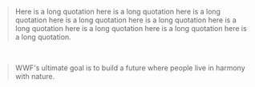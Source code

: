 <blockquote>
Here is a long quotation here is a long quotation here is a long quotation 
here is a long quotation here is a long quotation here is a long quotation 
here is a long quotation here is a long quotation here is a long quotation.<br/>
</blockquote>
<br/>
<blockquote cite="http://www.wwf.org">
WWF's ultimate goal is to build a future where people live in harmony with nature.
</blockquote>